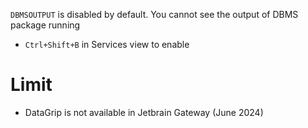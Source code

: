`DBMSOUTPUT` is disabled by default. You cannot see the output of DBMS package running
- `Ctrl+Shift+B` in Services view to enable

# Limit
- DataGrip is not available in Jetbrain Gateway (June 2024)
